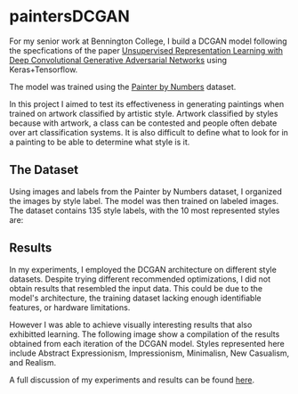 
# paintersDCGAN

For my senior work at Bennington College, I build a DCGAN model following the specfications of the paper [Unsupervised Representation Learning with Deep Convolutional Generative Adversarial Networks](https://arxiv.org/abs/1511.06434) using Keras+Tensorflow. 

The model was trained using the [Painter by Numbers](https://www.kaggle.com/c/painter-by-numbers) dataset.

In this project I aimed to test its effectiveness in generating paintings when trained on artwork classified by artistic style. Artwork classified by styles because with artwork, a class can be contested and people often debate over art classification systems. It is also difficult to define what to look for in a painting to be able to determine what style is it.

## The Dataset
Using images and labels from the Painter by Numbers dataset, I organized the images by style label. The model was then trained on labeled images.
The dataset contains 135 style labels, with the 10 most represented styles are:


## Results
 In my experiments, I employed the DCGAN architecture on different style datasets. Despite trying different recommended optimizations, I did not obtain results that resembled the input data. This could be due to the model's architecture, the training dataset lacking enough identifiable features, or hardware limitations. 

 However I was able to achieve visually interesting results that also exhibitted learning. The following image show a compilation of the results obtained from each iteration of the DCGAN model. Styles represented here include Abstract Expressionism, Impressionism, Minimalisn, New Casualism, and Realism.


 A full discussion of my experiments and results can be found [here](https://docs.google.com/document/d/1SaE1gjaPsunO-TerIAyPAp1w7C1d7f7j6YSGwlkd3ts/edit?usp=sharing).